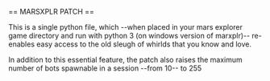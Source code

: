 == MARSXPLR PATCH ==

   This is a single python file, which --when placed in your mars explorer game directory and run  with python 3 (on windows version of marxplr)-- re-enables easy access to the old sleugh of whirlds that you know and love.

   In addition to this essential feature, the patch also raises the maximum number of bots spawnable in a session --from 10-- to 255